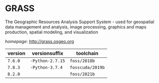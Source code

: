 # GRASS

The Geographic Resources Analysis Support System - used  for geospatial data management and analysis, image processing,  graphics and maps production, spatial modeling, and visualization

*homepage*: <http://grass.osgeo.org>

version | versionsuffix | toolchain
--------|---------------|----------
``7.6.0`` | ``-Python-2.7.15`` | ``foss/2018b``
``7.8.3`` | ``-Python-3.7.4`` | ``fosscuda/2019b``
``8.2.0`` |  | ``foss/2021b``
